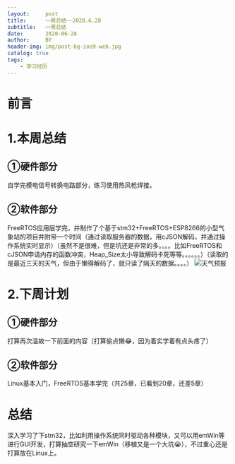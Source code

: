 ```yaml
---
layout:     post
title:      一周总结——2020.6.28
subtitle:   一周总结
date:       2020-06-28
author:     BY
header-img: img/post-bg-ios9-web.jpg
catalog: true
tags:
    - 学习经历
---
```


# 前言
# 1.本周总结
## ①硬件部分
自学完模电信号转换电路部分，练习使用热风枪焊接。
## ②软件部分
FreeRTOS应用层学完，并制作了个基于stm32+FreeRTOS+ESP8266的小型气象站的项目并附带一个时间（通过读取服务器的数据，用cJSON解码，并通过操作系统实时显示）（虽然不是很难，但是坑还是非常的多。。。。比如FreeRTOS和cJSON申请内存的函数冲突，Heap_Size太小导致解码卡死等等。。。。。。）（读取的是最近三天的天气，但由于懒得解码了，就只读了隔天的数据。。。。）
![天气预报](https://img-blog.csdnimg.cn/20200628200620641.JPG?x-oss-process=image/watermark,type_ZmFuZ3poZW5naGVpdGk,shadow_10,text_aHR0cHM6Ly9ibG9nLmNzZG4ubmV0L25hbWVfbG9uZ21pbmc=,size_16,color_FFFFFF,t_70)
# 2.下周计划
## ①硬件部分
打算再次温故一下前面的内容（打算偷点懒😂，因为着实学着有点头疼了）
## ②软件部分
Linux基本入门，FreeRTOS基本学完（共25章，已看到20章，还差5章）
# 总结
深入学习了下stm32，比如利用操作系统同时驱动各种模块，又可以用emWin等进行GUI开发，打算抽空研究一下emWin（移植又是一个大坑😭），不过重心还是打算放在Linux上。